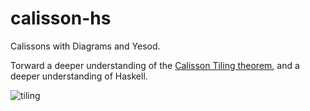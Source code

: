 calisson-hs
===========

Calissons with Diagrams and Yesod.

Torward a deeper understanding of the [Calisson Tiling theorem](http://gurmeet.net/puzzles/tiling-with-calissons/), and a deeper understanding of Haskell.


![tiling](https://cloud.githubusercontent.com/assets/656964/3562699/dc28dd74-09ff-11e4-9ede-acaa34097f1e.png)
